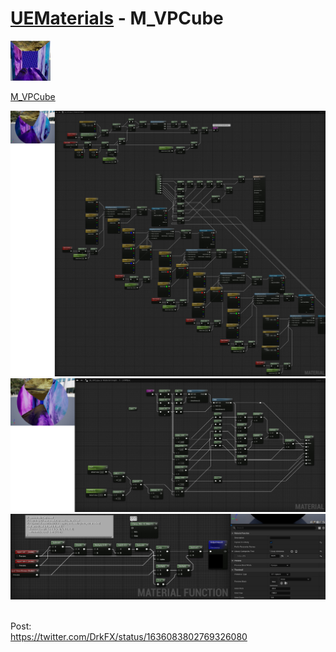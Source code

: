 # <a href="..">UEMaterials</a> - M_VPCube
<img src="M_VPCube_00.jpeg" width="64px" /><br/>

<a href="../M_VPCube.uasset">M_VPCube</a><br/>

<img src="M_VPCube_01.jpeg" width="640px" /><br/>
<img src="M_VPCube_02.jpeg" width="640px" /><br/>
<img src="M_VPCube_03.jpeg" width="640px" /><br/>

<br/>
Post:<br/>
<a href="https://twitter.com/DrkFX/status/1636083802769326080">https://twitter.com/DrkFX/status/1636083802769326080</a><br/>